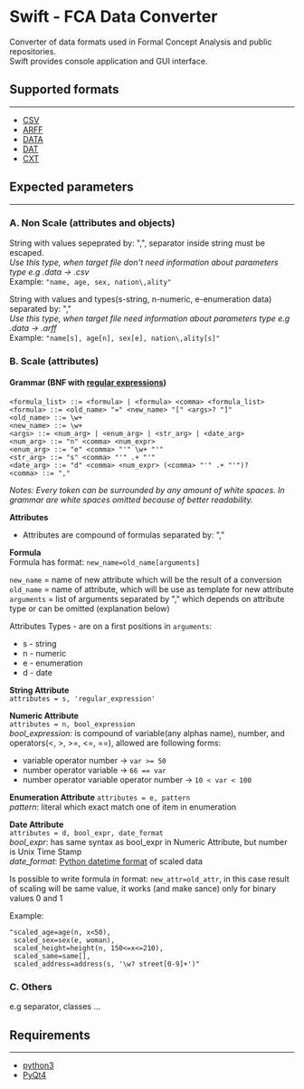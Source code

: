 # Swift - FCA Data Converter
Converter of data formats used in Formal Concept Analysis and public repositories.  
Swift provides console application and GUI interface.  

## Supported formats
-------------------
* [CSV](https://en.wikipedia.org/wiki/Comma-separated_values) 
* [ARFF](http://weka.wikispaces.com/ARFF+%28book+version%29)
* [DATA](http://www.cs.washington.edu/dm/vfml/appendixes/c45.htm)
* [DAT](http://fcalgs.sourceforge.net/format.html)
* [CXT](http://www.upriss.org.uk/fca/fcafileformats.html#Burmeister)

## Expected parameters
-------------------

### A. Non Scale (attributes and objects)
String with values sepeprated by: ",", separator inside string must be escaped.  
*Use this type, when target file don't need information about parameters type e.g .data -> .csv*  
Example: ```"name, age, sex, nation\,ality"```

String with values and types(s-string, n-numeric, e-enumeration data) separated by: ","  
*Use this type, when target file need information about parameters type e.g .data -> .arff*    
Example: ```"name[s], age[n], sex[e], nation\,ality[s]"```

### B. Scale (attributes)  

#### Grammar (BNF with [regular expressions](https://docs.python.org/2/library/re.html))

```
<formula_list> ::= <formula> | <formula> <comma> <formula_list>
<formula> ::= <old_name> "=" <new_name> "[" <args>? "]"
<old_name> ::= \w+
<new_name> ::= \w+
<args> ::= <num_arg> | <enum_arg> | <str_arg> | <date_arg>
<num_arg> ::= "n" <comma> <num_expr>
<enum_arg> ::= "e" <comma> "'" \w+ "'"
<str_arg> ::= "s" <comma> "'" .+ "'"
<date_arg> ::= "d" <comma> <num_expr> (<comma> "'" .+ "'")?
<comma> ::= ","
```
*Notes: Every token can be surrounded by any amount of white spaces. In grammar are white spaces omitted because of better readability.*  

**Attributes**  
- Attributes are compound of formulas separated by: ","  

**Formula**  
Formula has format: ```new_name=old_name[arguments]```  

```new_name``` = name of new attribute which will be the result of a conversion  
```old_name``` = name of attribute, which will be use as template for new attribute  
```arguments``` = list of arguments separated by "," which depends on attribute type or can be omitted (explanation below)  

Attributes Types - are on a first positions in ```arguments```:

* s - string
* n - numeric
* e - enumeration 
* d - date  

**String Attribute**  
```attributes = s, 'regular_expression'```   

**Numeric Attribute**  
```attributes = n, bool_expression```  
*bool_expression*: is compound of variable(any alphas name), number, and operators(<, >, >=, <=, ==), allowed are following forms:

* variable operator number -> ```var >= 50```
* number operator variable -> ```66 == var```
* number operator variable operator number -> ```10 < var < 100```

**Enumeration Attribute**
```attributes = e, pattern```  
*pattern*: literal which exact match one of item in enumeration  

**Date Attribute**  
```attributes = d, bool_expr, date_format```  
*bool_expr*: has same syntax as bool_expr in Numeric Attribute, but number is Unix Time Stamp  
*date_format*: [Python datetime format](https://docs.python.org/2/library/datetime.html#strftime-and-strptime-behavior) of scaled data

Is possible to write formula in format: ```new_attr=old_attr```, in this case result of scaling will be same value, it works (and make sance) only for binary values 0 and 1  
 
Example: 
```
"scaled_age=age(n, x<50), 
 scaled_sex=sex(e, woman), 
 scaled_height=height(n, 150<=x<=210),  
 scaled_same=same[],  
 scaled_address=address(s, '\w? street[0-9]+')"
``` 

### C. Others
e.g separator, classes ...


## Requirements
------------
* [python3](https://www.python.org/)
* [PyQt4](http://www.riverbankcomputing.co.uk/software/pyqt/intro)